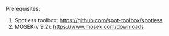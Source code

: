 
Prerequisites:

1. Spotless toolbox: https://github.com/spot-toolbox/spotless
2. MOSEK(v 9.2): https://www.mosek.com/downloads
